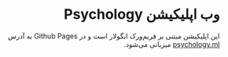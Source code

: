 <div dir="rtl">

# وب اپلیکیشن Psychology

این اپلیکیشن مبتنی بر فریم‌ورک انگولار است و در Github Pages به آدرس
[psychology.ml](https://psychology.ml)
میزبانی می‌شود.

</div>
